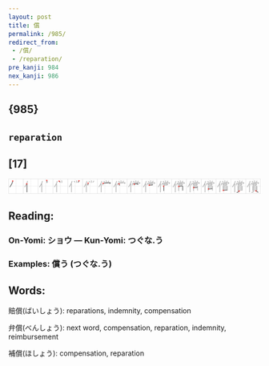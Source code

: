 ```yaml
---
layout: post
title: 償
permalink: /985/
redirect_from:
 - /償/
 - /reparation/
pre_kanji: 984
nex_kanji: 986
---
```


## {985}

## `reparation`

## [17]

<div class="stroke"><img src="../images/E5849F.png" /></div>

## Reading:

### On-Yomi: ショウ &mdash; Kun-Yomi: つぐな.う

### Examples: 償う (つぐな.う)

## Words:

賠償(ばいしょう): reparations, indemnity, compensation

弁償(べんしょう): next word, compensation, reparation, indemnity, reimbursement

補償(ほしょう): compensation, reparation

